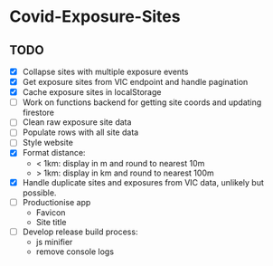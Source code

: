 # Covid-Exposure-Sites

## TODO

- [x] Collapse sites with multiple exposure events
- [x] Get exposure sites from VIC endpoint and handle pagination
- [x] Cache exposure sites in localStorage
- [ ] Work on functions backend for getting site coords and updating firestore
- [ ] Clean raw exposure site data
- [ ] Populate rows with all site data
- [ ] Style website
- [x] Format distance:
  - < 1km: display in m and round to nearest 10m
  - \> 1km: display in km and round to nearest 100m
- [x] Handle duplicate sites and exposures from VIC data, unlikely but possible.
- [ ] Productionise app
  - Favicon
  - Site title
- [ ] Develop release build process:
  - js minifier
  - remove console logs
